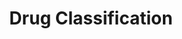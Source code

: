 ---
title: Drug Classification
emoji: 💊
colorFrom: yellow
colorTo: red
sdk: gradio
sdk_version: 5.3.0
app_file: app.py
pinned: false
license: apache-2.0
---